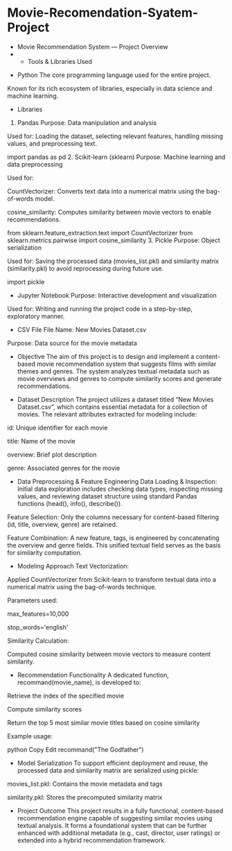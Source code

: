 # Movie-Recomendation-Syatem-Project
* Movie Recommendation System — Project Overview
* - Tools & Libraries Used
- Python
The core programming language used for the entire project.

Known for its rich ecosystem of libraries, especially in data science and machine learning.

- Libraries
1. Pandas
Purpose: Data manipulation and analysis

Used for: Loading the dataset, selecting relevant features, handling missing values, and preprocessing text.

import pandas as pd
2. Scikit-learn (sklearn)
Purpose: Machine learning and data preprocessing

Used for:

CountVectorizer: Converts text data into a numerical matrix using the bag-of-words model.

cosine_similarity: Computes similarity between movie vectors to enable recommendations.

from sklearn.feature_extraction.text import CountVectorizer
from sklearn.metrics.pairwise import cosine_similarity
3. Pickle
Purpose: Object serialization

Used for: Saving the processed data (movies_list.pkl) and similarity matrix (similarity.pkl) to avoid reprocessing during future use.

import pickle
- Jupyter Notebook
Purpose: Interactive development and visualization

Used for: Writing and running the project code in a step-by-step, exploratory manner.

- CSV File
File Name: New Movies Dataset.csv

Purpose: Data source for the movie metadata

- Objective
The aim of this project is to design and implement a content-based movie recommendation system that suggests films with similar themes and genres. The system analyzes textual metadata such as movie overviews and genres to compute similarity scores and generate recommendations.

- Dataset Description
The project utilizes a dataset titled “New Movies Dataset.csv”, which contains essential metadata for a collection of movies. The relevant attributes extracted for modeling include:

id: Unique identifier for each movie

title: Name of the movie

overview: Brief plot description

genre: Associated genres for the movie

- Data Preprocessing & Feature Engineering
Data Loading & Inspection: Initial data exploration includes checking data types, inspecting missing values, and reviewing dataset structure using standard Pandas functions (head(), info(), describe()).

Feature Selection: Only the columns necessary for content-based filtering (id, title, overview, genre) are retained.

Feature Combination: A new feature, tags, is engineered by concatenating the overview and genre fields. This unified textual field serves as the basis for similarity computation.

- Modeling Approach
Text Vectorization:

Applied CountVectorizer from Scikit-learn to transform textual data into a numerical matrix using the bag-of-words technique.

Parameters used:

max_features=10,000

stop_words='english'

Similarity Calculation:

Computed cosine similarity between movie vectors to measure content similarity.

- Recommendation Functionality
A dedicated function, recommand(movie_name), is developed to:

Retrieve the index of the specified movie

Compute similarity scores

Return the top 5 most similar movie titles based on cosine similarity

Example usage:

python
Copy
Edit
recommand("The Godfather")
- Model Serialization
To support efficient deployment and reuse, the processed data and similarity matrix are serialized using pickle:

movies_list.pkl: Contains the movie metadata and tags

similarity.pkl: Stores the precomputed similarity matrix

- Project Outcome
This project results in a fully functional, content-based recommendation engine capable of suggesting similar movies using textual analysis. It forms a foundational system that can be further enhanced with additional metadata (e.g., cast, director, user ratings) or extended into a hybrid recommendation framework.









